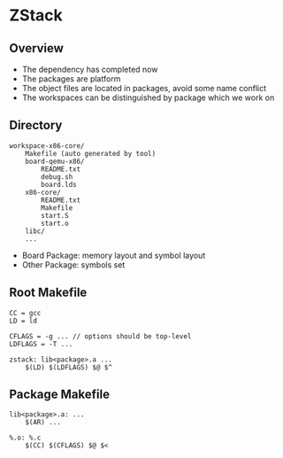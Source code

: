 # ZStack

## Overview

* The dependency has completed now
* The packages are platform
* The object files are located in packages, avoid some name conflict
* The workspaces can be distinguished by package which we work on

## Directory

	workspace-x86-core/
		Makefile (auto generated by tool)
		board-qemu-x86/
			README.txt
			debug.sh
			board.lds
		x86-core/
			README.txt
			Makefile
			start.S
			start.o
		libc/
		...

* Board Package: memory layout and symbol layout
* Other Package: symbols set

## Root Makefile

	CC = gcc
	LD = ld
	
	CFLAGS = -g ... // options should be top-level
	LDFLAGS = -T ...

	zstack: lib<package>.a ...
		$(LD) $(LDFLAGS) $@ $^

## Package Makefile

	lib<package>.a: ...
		$(AR) ...
		
	%.o: %.c
		$(CC) $(CFLAGS) $@ $<
	
